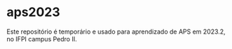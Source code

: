 # aps2023
Este repositório é temporário e usado para aprendizado de APS em 2023.2, no IFPI campus Pedro II.
